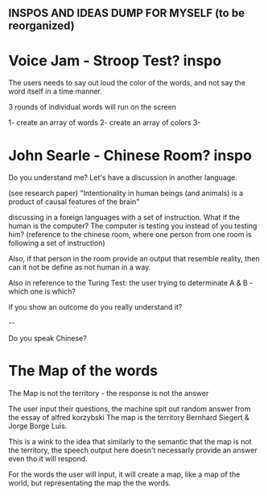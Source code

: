 ## INSPOS AND IDEAS DUMP FOR MYSELF (to be reorganized)

# Voice Jam - Stroop Test? inspo

The users needs to say out loud the color of the words, and not say the word itself in a time manner.

3 rounds of individual words will run on the screen

1- create an array of words
2- create an array of colors
3- 

# John Searle - Chinese Room? inspo

Do you understand me? Let's have a discussion in another language. 

(see research paper)
"Intentionality in human beings (and animals) is a product of causal features of the brain"

discussing in a foreign languages with a set of instruction. What if the human is the computer? The computer is testing you instead of you testing him? (reference to the chinese room, where one person from one room is following a set of instruction)

Also, if that person in the room provide an output that resemble reality, then can it not be define as not human in a way. 

Also in reference to the Turing Test: the user trying to determinate A & B - which one is which?

if you show an outcome do you really understand it?

-- 

Do you speak Chinese?


# The Map of the words
The Map is not the territory - the response is not the answer

The user input their questions, the machine spit out random answer from the essay of alfred korzybski The map is the territory Bernhard Siegert & Jorge Borge Luis.

This is a wink to the idea that similarly to the semantic that the map is not the territory, the speech output here doesn't necessarly provide an answer even tho it will respond. 

For the words the user will input, it will create a map, like a map of the world, but representating the map the the words. 